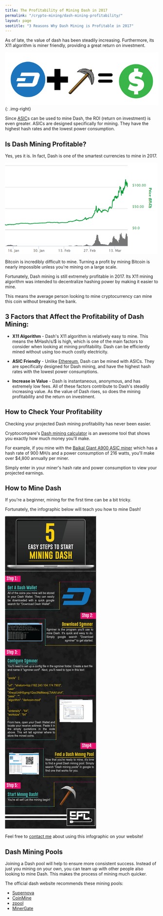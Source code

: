 ```yaml
---
title: The Profitability of Mining Dash in 2017 
permalink: "/crypto-mining/dash-mining-profitability/"
layout: page
seotitle: "3 Reasons Why Dash Mining is Profitable in 2017" 
---
```


As of late, the value of dash has been steadily increasing. Furthermore, its X11 algorithm is miner friendly, providing a great return on investment. 

![Dash Mining Profit](/img/cryptocurrency/dash-mining-profit.png){: .img-right}

Since [ASIC](http://www.sigenics.com/blog/what-is-an-asic)s can be used to mine Dash, the ROI (return on investment) is even greater. ASICs are designed specifically for mining. They have the highest hash rates and the lowest power consumption. 

## Is Dash Mining Profitable? 

Yes, yes it is. In fact, Dash is one of the smartest currencies to mine in 2017.

![Dash Value 2017](/img/cryptocurrency/dash-value.png)

Bitcoin is incredibly difficult to mine. Turning a profit by mining Bitcoin is nearly impossible unless you're mining on a large scale. 

Fortunately, Dash mining is still extremely profitable in 2017. Its X11 mining algorithm was intended to decentralize hashing power by making it easier to mine. 

This means the average person looking to mine cryptocurrency can mine this coin without breaking the bank. 

## 3 Factors that Affect the Profitability of Dash Mining: 

* **X11 Algorithm** - Dash's X11 algorithm is relatively easy to mine. This means the MHash/s/$ is high, which is one of the main factors to consider when looking at mining profitability. Dash can be efficiently mined without using too much costly electricity. 

* **ASIC Friendly** - Unlike [Ethereum](/crypto-mining/ethereum-hardware/), Dash can be mined with ASICs. They are specifically designed for Dash mining, and have the highest hash rates with the lowest power consumptions. 

* **Increase in Value** - Dash is instantaneous, anonymous, and has extremely low fees. All of these factors contribute to Dash's steadily increasing value. As the value of Dash rises, so does the mining profitability and the return on investment. 

## How to Check Your Profitability

Checking your projected Dash mining profitability has never been easier. 

Cryptocompare's [Dash mining calculator](https://www.cryptocompare.com/mining/calculator/dash?HashingPower=40&HashingUnit=MH%2Fs&PowerConsumption=140&CostPerkWh=0.12) is an awesome tool that shows you exactly how much money you'll make. 

For example, if you mine with the [Baikal Giant A900 ASIC miner](http://rover.ebay.com/rover/1/711-53200-19255-0/1?icep_ff3=10&pub=5575177097&toolid=10001&campid=5338112809&customid=dash-miners&icep_uq=baikal+giant+a900+miner&icep_sellerId=&icep_ex_kw=&icep_sortBy=12&icep_catId=&icep_minPrice=&icep_maxPrice=&ipn=psmain&icep_vectorid=229466&kwid=902099&mtid=824&kw=lg) which has a hash rate of 900 MH/s and a power consumption of 216 watts, you'll make over $4,800 annually per miner. 

Simply enter in your miner's hash rate and power consumption to view your projected earnings. 

## How to Mine Dash 

If you're a beginner, mining for the first time can be a bit tricky. 

Fortunately, the infographic below will teach you how to mine Dash!

![Dash-Mining-Infographic](/img/infographic/dash-mining-infographic.png)

Feel free to [contact me](/contact/) about using this infographic on your website!

## Dash Mining Pools 

Joining a Dash pool will help to ensure more consistent success. Instead of just you mining on your own, you can team up with other people also looking to mine Dash. This makes the process of mining much quicker. 

The official dash website recommends these mining pools: 

* [Supernova](https://dash.suprnova.cc/)
* [CoinMine](https://www2.coinmine.pl/dash/)
* [zpool](http://www.zpool.ca/)
* [MinerGate](https://minergate.com/)






